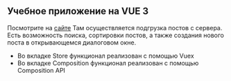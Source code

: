 ## Учебное приложение на VUE 3
Посмотрите на [сайте](https://nataliaarsh.github.io/vue3-practice//) 
Там осуществляется подгрузка постов с сервера. Есть возможность поиска, сортировки постов, а также создания нового поста в открывающемся диалоговом окне.
* Во вкладке Store функционал реализован с помощью Vuex
* Во вкладке Composition функционал реализован с помощью Composition API
